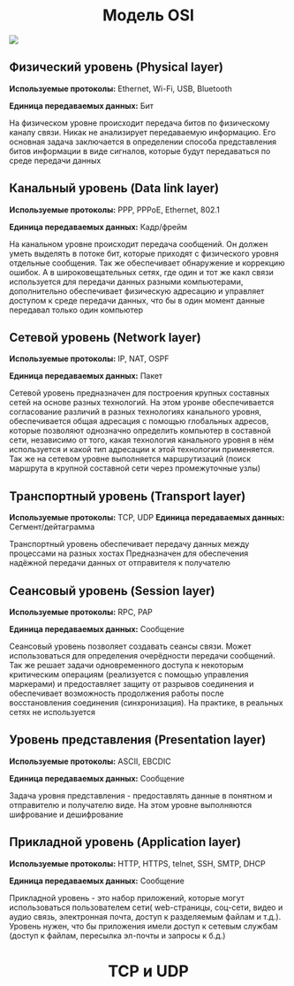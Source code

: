 <h1 align="center">Модель OSI</h1>
<img src="https://wifigid.ru/wp-content/uploads/2020/02/01-2.jpg">

## Физический уровень (Physical layer)

**Используемые протоколы:** Ethernet, Wi-Fi, USB, Bluetooth

**Единица передаваемых данных:** Бит

На физическом уровне происходит передача битов по физическому каналу связи. Никак не анализирует передаваемую информацию. Его основная задача заключается в определении способа представления битов информации в виде сигналов, которые будут передаваться по среде передачи данных

## Канальный уровень (Data link layer)

**Используемые протоколы:** PPP, PPPoE, Ethernet, 802.1

**Единица передаваемых данных:** Кадр/фрейм

На канальном уровне происходит передача сообщений. Он должен уметь выделять в потоке бит, которые приходят с физического уровня отдельные сообщения. Так же обеспечивает обнаружение и коррекцию ошибок. А в широковещательных сетях, где один и тот же какл связи используется для передачи данных разными компьютерами, дополнительно обеспечивает физическую адресацию и управляет доступом к среде передачи данных, что бы в один момент данные передавал только один компьютер

## Сетевой уровень (Network layer)

**Используемые протоколы:** IP, NAT, OSPF

**Единица передаваемых данных:** Пакет

Сетевой уровень предназначен для построения крупных составных сетей на основе разных технологий. На этом уронве обеспечивается согласование различий в разных технологиях канального уровня, обеспечивается общая адресация с помощью глобальных адресов, которые позволяют однозначно определить компьютер в составной сети, независимо от того, какая технология канального уровня в нём используется и какой тип адресации к этой технологии применяется. Так же на сетевом уровне выполняется маршрутизаций (поиск маршрута в крупной составной сети через промежуточные узлы)

## Транспортный уровень (Transport layer)

**Используемые протоколы:** TCP, UDP
**Единица передаваемых данных:** Сегмент/дейтаграмма

Транспортный уровень обеспечивает передачу данных между процессами на разных хостах Предназначен для обеспечения надёжной передачи данных от отправителя к получателю

## Сеансовый уровень (Session layer)

**Используемые протоколы:** RPC, PAP

**Единица передаваемых данных:** Сообщение

Сеансовый уровень позволяет создавать сеансы связи. Может использоваться для определения очерёдности передачи сообщений. Так же решает задачи одновременного доступа к некоторым критическим операциям (реализуется с помощью управления маркерами) и предоставляет защиту от разрывов соединения и обеспечивает возможность продолжения работы после восстановления соединения (синхронизация). На практике, в реальных сетях не используется

## Уровень представления (Presentation layer)

**Используемые протоколы:** ASCII, EBCDIC

**Единица передаваемых данных:** Сообщение

Задача уровня представления - предоставлять данные в понятном и отправителю и получателю виде. На этом уровне выполняются шифрование и дешифрование

## Прикладной уровень (Application layer)

**Используемые протоколы:** HTTP, HTTPS, telnet, SSH, SMTP, DHCP

**Единица передаваемых данных:** Сообщение

Прикладной уровень - это набор приложений, которые могут использоваться пользователем сети( web-страницы, соц-сети, видео и аудио связь, электронная почта, доступ к разделяемым файлам и т.д.). Уровень нужен, что бы приложения имели доступ к сетевым службам (доступ к файлам, пересылка эл-почты и запросы к б.д.)

<h1 align="center">TCP и UDP</h1>

